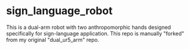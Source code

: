 # sign_language_robot
This is a dual-arm robot with two anthropomorphic hands designed specifically for sign-language application.
This repo is manually "forked" from my original "dual_ur5_arm" repo.

